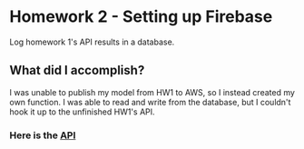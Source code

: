 # Homework 2 - Setting up Firebase
Log homework 1's API results in a database.

## What did I accomplish?
I was unable to publish my model from HW1 to AWS, so I instead created my own function.
I was able to read and write from the database, but I couldn't hook it up to the unfinished
HW1's API.

### Here is the [API](main.py)
